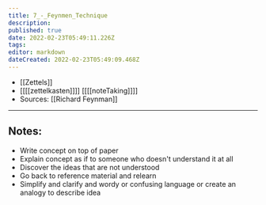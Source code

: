 ```yaml
---
title: 7_-_Feynmen_Technique
description: 
published: true
date: 2022-02-23T05:49:11.226Z
tags: 
editor: markdown
dateCreated: 2022-02-23T05:49:09.468Z
---
```


- [[Zettels]]
- [[[[zettelkasten]]]] [[[[noteTaking]]]]
- Sources: [[Richard Feynman]]
---
## Notes:
- Write concept on top of paper
- Explain concept as if to someone who doesn't understand it at all
- Discover the ideas that are not understood 
- Go back to reference material and relearn
- Simplify and clarify and wordy or confusing language or create an analogy to describe idea
